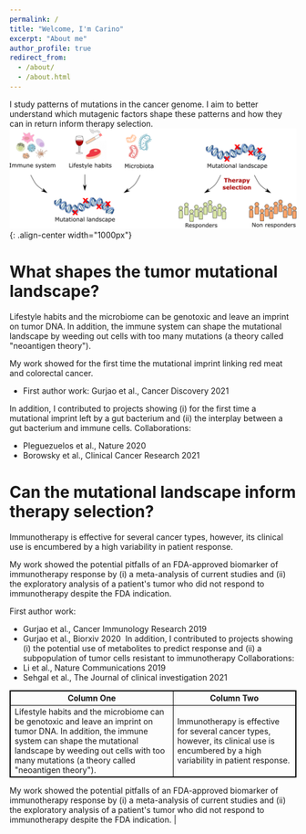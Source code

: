 ```yaml
---
permalink: /
title: "Welcome, I'm Carino"
excerpt: "About me"
author_profile: true
redirect_from: 
  - /about/
  - /about.html
---
```


I study patterns of mutations in the cancer genome. I aim to better understand which mutagenic factors shape these patterns and how they can in return inform therapy selection.
![Illustration of my research interests](/images/Research_interest.png){: .align-center width="1000px"}

What shapes the tumor mutational landscape?
======
Lifestyle habits and the microbiome can be genotoxic and leave an imprint on tumor DNA. In addition, the immune system can shape the mutational landscape by weeding out cells with too many mutations (a theory called "neoantigen theory").

My work showed for the first time the mutational imprint linking red meat and colorectal cancer.
- First author work:
Gurjao et al., Cancer Discovery 2021

In addition, I contributed to projects showing (i) for the first time a mutational imprint left by a gut bacterium and (ii) the interplay between a gut bacterium and immune cells.
Collaborations:

- Pleguezuelos et al., Nature 2020
- Borowsky et al., Clinical Cancer Research 2021

Can the mutational landscape inform therapy selection?
======

Immunotherapy is effective for several cancer types, however, its clinical use is encumbered by a high variability in patient response.

My work showed the potential pitfalls of an FDA-approved biomarker of immunotherapy response by (i) a meta-analysis of current studies and (ii) the exploratory analysis of a patient's tumor who did not respond to immunotherapy despite the FDA indication.

First author work:
- Gurjao et al., Cancer Immunology Research 2019
- Gurjao et al., Biorxiv 2020
​
In addition, I contributed to projects showing (i) the potential use of metabolites to predict response and (ii) a subpopulation of tumor cells resistant to immunotherapy
Collaborations:
- Li et al., Nature Communications 2019
- Sehgal et al., The Journal of clinical investigation 2021

<style>
table {
    border-collapse: collapse;
}
table, th, td {
   border: 1px solid black;
}
blockquote {
    border-left: solid blue;
    padding-left: 10px;
}
</style>

| Column One    | Column Two    |                                                                                                                                                   
| ---           | ---           |                                                                                                                                                   
| Lifestyle habits and the microbiome can be genotoxic and leave an imprint on tumor DNA. In addition, the immune system can shape the mutational landscape by weeding out cells with too many mutations (a theory called "neoantigen theory"). | Immunotherapy is effective for several cancer types, however, its clinical use is encumbered by a high variability in patient response.

My work showed the potential pitfalls of an FDA-approved biomarker of immunotherapy response by (i) a meta-analysis of current studies and (ii) the exploratory analysis of a patient's tumor who did not respond to immunotherapy despite the FDA indication. |   
